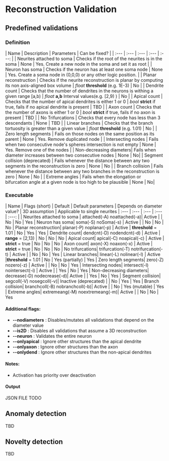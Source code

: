 # Reconstruction Validation

## Predefined validations

### Definition

| Name | Description | Parameters | Can be fixed? |
| :--- | :--- | :--- | :--- | :---: |
| Neurites attached to soma | Checks if the root of the neurites is in the soma | None | Yes. Create a new node in the soma and set it as root |
| Neuron has soma | Checks if the neuron has at least one soma node | None | Yes. Create a soma node in (0,0,0) or any other logic position. |
| Planar reconstruction | Checks if the neurite reconstruction is planar by computing its non axis-aligned box volume | *float* **threshold**  (e.g. 1E-3) | No |
| Dendrite count | Checks that the number of dendrites in the neurons is withing a given range [a,b) | *float* **a,b** Interval values(e.g. [2,9) ) | No |
| Apical count | Checks that the number of apical dendrites is either 1 or 0 | *bool* **strict** if true, fails if no apical dendrite is present | TBD |
| Axon count | Checks that the number of axons is either 1 or 0 | *bool* **strict** if true, fails if no axon is present | TBD |
| No Trifurcations | Checks that every node has less than 3 descendants | None | TBD |
| Linear branches | Checks that the branch tortuosity is greater than a given value | *float* **threshold** (e.g. 1.01) | No |
| Zero length segments | Fails on those nodes on the same position as its parent | None | Yes. Remove duplicated node |
| Intersecting nodes | Fails when two consecutive node's spheres intersection is not empty | None | Yes. Remove one of the nodes |
| Non-decreasing diameters| Fails when diameter increases between two consecutive nodes | None | No|
| Segment collision (deprecated) | Fails whenever the distance between any two segments in the reconstruction is zero | None | No |
| Branch collision | Fails whenever the distance between any two branches in the reconstruction is zero | None | No |
| Extreme angles | Fails when the elongation or bifurcation angle at a given node is too high to be plausible | None | No|

### Executable

| Name | Flags (short) | Default | Default parameters |  Depends on diameter value? | 3D assumption | Applicable to single neurites
| :--- | :--- | :--- | :--- | :---: |
| Neurites attached to soma | attached(-A) noattached(-a)| Active |  | No | No | Yes
| Neuron has soma| soma(-S) noSoma(-s) | Active |  | No | No | No
| Planar reconstruction| planar(-P) noplanar(-p) | Active | **threshold** = 1.01 | No | Yes | Yes
| Dendrite count| dendcnt(-D) nodendcnt(-d)  | Active | **range** = [2,13) | No | No | No
| Apical count| apical(-C) noapical(-c)  | Active | **strict** = true | No | No | No
| Axon count| axon(-X) noaxon(-x)  | Active | **strict** = true | No | No | No
| No trifurcations| trifurcation(-T) notrifurcation(-t) | Active |  | No | No | Yes
| Linear branches| linear(-L) nolinear(-l) | Active |**threshold** = 1.01  | No | Yes (partially) | Yes
| Zero length segments| zero(-Z) nozero(-z) | Active | | No | No |  Yes
| Intersecting nodes| intersect(-I) nointersect(-i)  | Active | | Yes | No | Yes
| Non-decreasing diameters| decrease(-D) nodecrease(-d)| Active | | Yes | No | Yes
| Segment collision| segcoll(-V) nosegcoll(-v)| Inactive (deprecated) | | No | Yes | Yes
| Branch collision| branchcoll(-B) nobranchcoll(-b)| Active | | No | Yes (mutable) | Yes
| Extreme angles| extremeang(-M) noextremeang(-m)| Active | | No | No | Yes

#### Additional flags:
- **--nodiameters** : Disables/mutates all validations that depend on the diameter value
- **--is2D** : Disables all validations that assume a 3D reconstruction
- **--neuron** : Validates the entire neuron
- **--onlyapical** : Ignore other structures than the apical dendrite
- **--onlyaxon** : Ignore other structures than the axon
- **--onlydend** : Ignore other structures than the non-apical dendrites

#### Notes:
- Activation has priority over deactivation

#### Output

JSON FILE
TODO

## Anomaly detection
TBD

## Novelty detection
TBD
